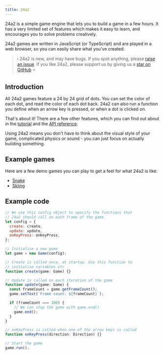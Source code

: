 ```yaml
---
title: 24a2
---
```


<div id="landing-sketch"></div>

24a2 is a simple game engine that lets you to build a game in a few hours. It
has a very limited set of features which makes it easy to learn, and encourages
you to solve problems creatively.

24a2 games are written in JavaScript (or TypeScript) and are played in a web
browser, so you can easily share what you've created.

> ℹ️ 24a2 is new, and may have bugs. If you spot anything, please
> [raise an issue](https://github.com/jamesroutley/24a2/issues). If you like
> 24a2, please support us by giving us a
> [star on GitHub](https://github.com/jamesroutley/24a2) ⭐️

## Introduction

All 24a2 games feature a 24 by 24 grid of dots. You can set the color of each
dot, and read the color of each dot back. 24a2 can also run a function you
define when an arrow key is pressed, or when a dot is clicked on.

That's about it! There are a few other features, which you can find out about in
the [tutorial](/tutorial) and the [API reference](/reference").

Using 24a2 means you don't have to think about the visual style of your game,
complicated physics or sound - you can just focus on actually building
something.

## Example games

Here are a few demo games you can play to get a feel for what 24a2 is like:

- [Snake](/games/snake)
- [Skiing](/games/skiing)

## Example code

```javascript
// We use this config object to specify the functions that
// 24a2 should call on each frame of the game
let config = {
  create: create,
  update: update,
  onKeyPress: onKeyPress,
};

// Initialise a new game
let game = new Game(config);

// Create is called once, at startup. Use this function to
// initialise variables etc
function create(game: Game) {}

// Update is called on each iteration of the game
function update(game: Game) {
  const frameCount = game.getFrameCount();
  game.setText(`Frame count: ${frameCount}`);

  if (frameCount === 100) {
    // We can stop the game with game.end()
    game.end();
  }
}

// onKeyPress is called when one of the arrow keys is called
function onKeyPress(direction: Direction) {}

// Start the game
game.run();
```
